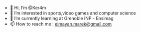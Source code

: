 - 👋 Hi, I’m @Ker4m
- 👀 I’m interested in sports,video games and computer science
- 🌱 I’m currently learning at Grenoble INP - Ensimag
- 📫 How to reach me : elmayan.marek@gmail.com

<!---
Ker4m/Ker4m is a ✨ special ✨ repository because its `README.md` (this file) appears on your GitHub profile.
You can click the Preview link to take a look at your changes.
--->
